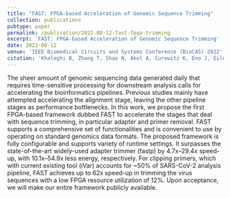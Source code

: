 ```yaml
---
title: "FAST: FPGA-based Acceleration of Genomic Sequence Trimming"
collection: publications
pubtype: paper
permalink: /publication/2022-08-12-fast-fpga-trimming
excerpt: 'FAST: FPGA-based Acceleration of Genomic Sequence Trimming'
date: 2022-08-12
venue: 'IEEE Biomedical Circuits and Systems Conference (BioCAS) 2022'
citation: 'Khaleghi B, Zhang T, Shao N, Akel A, Curewitz K, Eno J, Eilert S, <b>Moshiri N</b>, Rosing T (2022). "FAST: FPGA-based Acceleration of Genomic Sequence Trimming." <i>IEEE Biomedical Circuits and Systems Conference (BioCAS) 2022</i>.'
---
```

The sheer amount of genomic sequencing data generated daily that requires time-sensitive processing for downstream analysis calls for accelerating the bioinformatics pipelines. Previous studies mainly have attempted accelerating the alignment stage, leaving the other pipeline stages as performance bottlenecks. In this work, we propose the first FPGA-based framework dubbed FAST to accelerate the stages that deal with sequence trimming, in particular adapter and primer removal. FAST supports a comprehensive set of functionalities and is convenient to use by operating on standard genomics data formats. The proposed framework is fully configurable and supports variety of runtime settings. It surpasses the state-of-the-art widely-used adapter trimmer (fastp) by 4.7x–29.4x speed-up, with 10.1x–54.9x less energy, respectively. For clipping primers, which with current existing tool (iVar) accounts for ~50% of SARS-CoV-2 analysis pipeline, FAST achieves up to 62x speed-up in trimming the virus sequences with a low FPGA resource utilization of 12%. Upon acceptance, we will make our entire framework publicly available.
